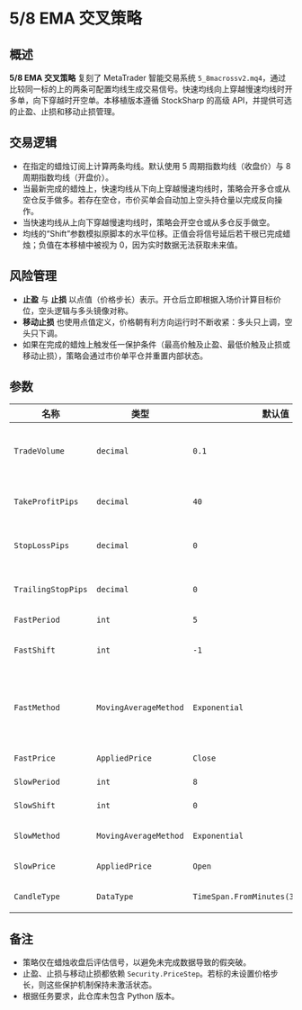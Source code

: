 # 5/8 EMA 交叉策略

## 概述
**5/8 EMA 交叉策略** 复刻了 MetaTrader 智能交易系统 `5_8macrossv2.mq4`，通过比较同一标的上的两条可配置均线生成交易信号。快速均线向上穿越慢速均线时开多单，向下穿越时开空单。本移植版本遵循 StockSharp 的高级 API，并提供可选的止盈、止损和移动止损管理。

## 交易逻辑
- 在指定的蜡烛订阅上计算两条均线。默认使用 5 周期指数均线（收盘价）与 8 周期指数均线（开盘价）。
- 当最新完成的蜡烛上，快速均线从下向上穿越慢速均线时，策略会开多仓或从空仓反手做多。若存在空仓，市价买单会自动加上空头持仓量以完成反向操作。
- 当快速均线从上向下穿越慢速均线时，策略会开空仓或从多仓反手做空。
- 均线的“Shift”参数模拟原脚本的水平位移。正值会将信号延后若干根已完成蜡烛；负值在本移植中被视为 0，因为实时数据无法获取未来值。

## 风险管理
- **止盈** 与 **止损** 以点值（价格步长）表示。开仓后立即根据入场价计算目标价位，空头逻辑与多头镜像对称。
- **移动止损** 也使用点值定义，价格朝有利方向运行时不断收紧：多头只上调，空头只下调。
- 如果在完成的蜡烛上触发任一保护条件（最高价触及止盈、最低价触及止损或移动止损），策略会通过市价单平仓并重置内部状态。

## 参数
| 名称 | 类型 | 默认值 | 说明 |
| --- | --- | --- | --- |
| `TradeVolume` | `decimal` | `0.1` | 新开仓的下单量。若需要反手，会额外加上当前持仓量。 |
| `TakeProfitPips` | `decimal` | `40` | 距离入场价的止盈距离（点）。设为 `0` 则禁用。 |
| `StopLossPips` | `decimal` | `0` | 距离入场价的止损距离（点）。设为 `0` 则禁用。 |
| `TrailingStopPips` | `decimal` | `0` | 移动止损的距离（点）。设为 `0` 则禁用。 |
| `FastPeriod` | `int` | `5` | 快速均线周期。 |
| `FastShift` | `int` | `-1` | 快速均线水平位移。负值在本实现中被处理为 0。 |
| `FastMethod` | `MovingAverageMethod` | `Exponential` | 快速均线的平滑算法：Simple、Exponential、Smoothed、LinearWeighted。 |
| `FastPrice` | `AppliedPrice` | `Close` | 快速均线使用的蜡烛价格。 |
| `SlowPeriod` | `int` | `8` | 慢速均线周期。 |
| `SlowShift` | `int` | `0` | 慢速均线水平位移。 |
| `SlowMethod` | `MovingAverageMethod` | `Exponential` | 慢速均线的平滑算法。 |
| `SlowPrice` | `AppliedPrice` | `Open` | 慢速均线使用的蜡烛价格。 |
| `CandleType` | `DataType` | `TimeSpan.FromMinutes(30).TimeFrame()` | 用于计算的蜡烛类型。 |

## 备注
- 策略仅在蜡烛收盘后评估信号，以避免未完成数据导致的假突破。
- 止盈、止损与移动止损都依赖 `Security.PriceStep`。若标的未设置价格步长，则这些保护机制保持未激活状态。
- 根据任务要求，此仓库未包含 Python 版本。
